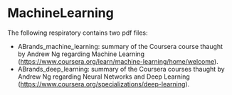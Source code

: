 # MachineLearning

The following respiratory contains two pdf files:
- ABrands_machine_learning: summary of the Coursera course thaught by Andrew Ng regarding Machine Learning (https://www.coursera.org/learn/machine-learning/home/welcome).
- ABrands_deep_learning: summary of the Coursera courses thaught by Andrew Ng regarding Neural Networks and Deep Learning (https://www.coursera.org/specializations/deep-learning).
